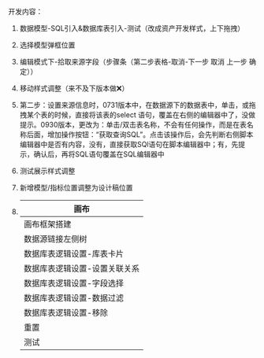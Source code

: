 开发内容：

1. 数据模型-SQL引入&数据库表引入-测试（改成资产开发样式，上下拖拽）

2. 选择模型弹框位置

3. 编辑模式下-拾取来源字段（步骤条（第二步表格-取消-下一步 取消 上一步 确定））

4. 移动样式调整（来不及下版本做❌）

5. 第二步：设置来源信息时，0731版本中，在数据源下的数据表中，单击，或拖拽某个表的时候，直接将该表的select 语句，覆盖在右侧的编辑器中了，没做提示。0930版本，更改为：单击/双击表名称，不会有任何操作，而是在表名称后面，增加操作按钮：“获取查询SQL”。点击该操作后，会先判断右侧脚本编辑器中是否有内容，没有，直接获取SQl语句在脚本编辑器中；有，先提示，确认后，再将SQL语句覆盖在SQL编辑器中

6. 测试展示样式调整

7. 新增模型/指标位置调整为设计稿位置

8. | 画布              |
   | --------------- |
   | 画布框架搭建          |
   | 数据源链接左侧树        |
   | 数据库表逻辑设置-库表卡片   |
   | 数据库表逻辑设置-设置关联关系 |
   | 数据库表逻辑设置-字段选择   |
   | 数据库表逻辑设置-数据过滤   |
   | 数据库表逻辑设置-移除     |
   | 重置              |
   | 测试              |